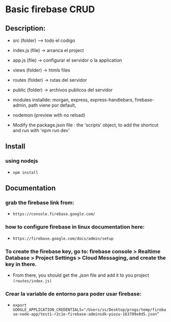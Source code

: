 # Basic firebase CRUD
## Description: 

- src (folder) --> todo el codigo
- index.js (file) -> arranca el project
- app.js (file) -> configurar el servidor o la application
- views (folder) -> htmls files
- routes (folder) -> rutas del servidor
- public (folder) -> archivos publicos del servidor
- modules installde: morgan, express, express-handlebars, firebase-admin, path viene por default, 

- nodemon (preview with no reload) 
- Modify the package.json file : the 'scripts' object, to add the shortcut and run with 'npm run dev'

## Install 

### using nodejs
- `npm install`

## Documentation

### grab the firebase link from:
- `https://console.firebase.google.com/`

### how to configure firebase in linux documentation here: 
- `https://firebase.google.com/docs/admin/setup` 

### To create the firebase key, go to: firebase console > Realtime Database > Project Settings > Cloud Messaging, and create the key in there. 
- From there, you should get the *.json* file and add it to you project `(routes/index.js)`

### Crear la variable de entorno para poder usar firebase:
- `export GOOGLE_APPLICATION_CREDENTIALS="/Users/ss/Desktop/progs/temp/firebase-node-app/test1-r2c1e-firebase-adminsdk-piozu-163799x0d5.json”`
